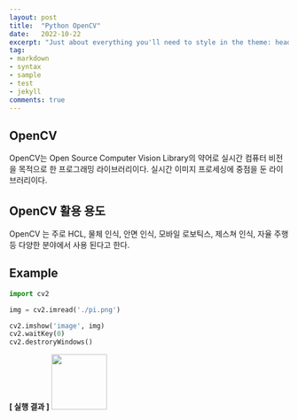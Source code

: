 ```yaml
---
layout: post
title:  "Python OpenCV"
date:   2022-10-22
excerpt: "Just about everything you'll need to style in the theme: headings, paragraphs, blockquotes, tables, code blocks, and more."
tag:
- markdown 
- syntax
- sample
- test
- jekyll
comments: true
---
```


## OpenCV

OpenCV는 Open Source Computer Vision Library의 약어로 실시간 컴퓨터 비전을 목적으로 한 프로그래밍 라이브러리이다. 실시간 이미지 프로세싱에 중점을 둔 라이브러리이다.

## OpenCV 활용 용도

OpenCV 는 주로 HCL, 물체 인식, 안면 인식, 모바일 로보틱스, 제스쳐 인식, 자율 주행 등 다양한 분야에서 사용 된다고 한다.

## Example

```py
import cv2

img = cv2.imread('./pi.png')

cv2.imshow('image', img)
cv2.waitKey(0)
cv2.destroryWindows()
```

**[ 실행 결과 ]**
<img src="https://cdn.discordapp.com/attachments/942420868846460993/1034420917071253585/result.PNG" width="100">
